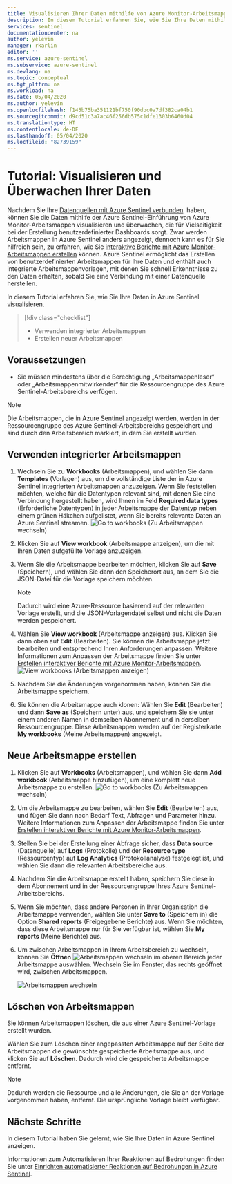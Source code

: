 ```yaml
---
title: Visualisieren Ihrer Daten mithilfe von Azure Monitor-Arbeitsmappen in Azure Sentinel | Microsoft-Dokumentation
description: In diesem Tutorial erfahren Sie, wie Sie Ihre Daten mithilfe von Arbeitsmappen in Azure Sentinel visualisieren.
services: sentinel
documentationcenter: na
author: yelevin
manager: rkarlin
editor: ''
ms.service: azure-sentinel
ms.subservice: azure-sentinel
ms.devlang: na
ms.topic: conceptual
ms.tgt_pltfrm: na
ms.workload: na
ms.date: 05/04/2020
ms.author: yelevin
ms.openlocfilehash: f145b75ba351121bf750f90dbc0a7df382ca04b1
ms.sourcegitcommit: d9cd51c3a7ac46f256db575c1dfe1303b6460d04
ms.translationtype: HT
ms.contentlocale: de-DE
ms.lasthandoff: 05/04/2020
ms.locfileid: "82739159"
---
```

# <a name="tutorial-visualize-and-monitor-your-data"></a>Tutorial: Visualisieren und Überwachen Ihrer Daten



Nachdem Sie Ihre [Datenquellen mit Azure Sentinel verbunden](quickstart-onboard.md)  haben, können Sie die Daten mithilfe der Azure Sentinel-Einführung von Azure Monitor-Arbeitsmappen visualisieren und überwachen, die für Vielseitigkeit bei der Erstellung benutzerdefinierter Dashboards sorgt. Zwar werden Arbeitsmappen in Azure Sentinel anders angezeigt, dennoch kann es für Sie hilfreich sein, zu erfahren, wie Sie [interaktive Berichte mit Azure Monitor-Arbeitsmappen erstellen](../azure-monitor/app/usage-workbooks.md) können. Azure Sentinel ermöglicht das Erstellen von benutzerdefinierten Arbeitsmappen für Ihre Daten und enthält auch integrierte Arbeitsmappenvorlagen, mit denen Sie schnell Erkenntnisse zu den Daten erhalten, sobald Sie eine Verbindung mit einer Datenquelle herstellen.


In diesem Tutorial erfahren Sie, wie Sie Ihre Daten in Azure Sentinel visualisieren.
> [!div class="checklist"]
> * Verwenden integrierter Arbeitsmappen
> * Erstellen neuer Arbeitsmappen

## <a name="prerequisites"></a>Voraussetzungen

- Sie müssen mindestens über die Berechtigung „Arbeitsmappenleser“ oder „Arbeitsmappenmitwirkender“ für die Ressourcengruppe des Azure Sentinel-Arbeitsbereichs verfügen.

> [!NOTE]
> Die Arbeitsmappen, die in Azure Sentinel angezeigt werden, werden in der Ressourcengruppe des Azure Sentinel-Arbeitsbereichs gespeichert und sind durch den Arbeitsbereich markiert, in dem Sie erstellt wurden.

## <a name="use-built-in-workbooks"></a>Verwenden integrierter Arbeitsmappen

1. Wechseln Sie zu **Workbooks** (Arbeitsmappen), und wählen Sie dann **Templates** (Vorlagen) aus, um die vollständige Liste der in Azure Sentinel integrierten Arbeitsmappen anzuzeigen. Wenn Sie feststellen möchten, welche für die Datentypen relevant sind, mit denen Sie eine Verbindung hergestellt haben, wird Ihnen im Feld **Required data types** (Erforderliche Datentypen) in jeder Arbeitsmappe der Datentyp neben einem grünen Häkchen aufgelistet, wenn Sie bereits relevante Daten an Azure Sentinel streamen.
  ![Go to workbooks](./media/tutorial-monitor-data/access-workbooks.png) (Zu Arbeitsmappen wechseln)
1. Klicken Sie auf **View workbook** (Arbeitsmappe anzeigen), um die mit Ihren Daten aufgefüllte Vorlage anzuzeigen.
  
1. Wenn Sie die Arbeitsmappe bearbeiten möchten, klicken Sie auf **Save** (Speichern), und wählen Sie dann den Speicherort aus, an dem Sie die JSON-Datei für die Vorlage speichern möchten. 

   > [!NOTE]
   > Dadurch wird eine Azure-Ressource basierend auf der relevanten Vorlage erstellt, und die JSON-Vorlagendatei selbst und nicht die Daten werden gespeichert.


1. Wählen Sie **View workbook** (Arbeitsmappe anzeigen) aus. Klicken Sie dann oben auf **Edit** (Bearbeiten). Sie können die Arbeitsmappe jetzt bearbeiten und entsprechend Ihren Anforderungen anpassen. Weitere Informationen zum Anpassen der Arbeitsmappe finden Sie unter [Erstellen interaktiver Berichte mit Azure Monitor-Arbeitsmappen](../azure-monitor/app/usage-workbooks.md).
![View workbooks](./media/tutorial-monitor-data/workbook-graph.png) (Arbeitsmappen anzeigen)
1. Nachdem Sie die Änderungen vorgenommen haben, können Sie die Arbeitsmappe speichern. 

1. Sie können die Arbeitsmappe auch klonen: Wählen Sie **Edit** (Bearbeiten) und dann **Save as** (Speichern unter) aus, und speichern Sie sie unter einem anderen Namen in demselben Abonnement und in derselben Ressourcengruppe. Diese Arbeitsmappen werden auf der Registerkarte **My workbooks** (Meine Arbeitsmappen) angezeigt.


## <a name="create-new-workbook"></a>Neue Arbeitsmappe erstellen

1. Klicken Sie auf **Workbooks** (Arbeitsmappen), und wählen Sie dann **Add workbook** (Arbeitsmappe hinzufügen), um eine komplett neue Arbeitsmappe zu erstellen.
  ![Go to workbooks](./media/tutorial-monitor-data/create-workbook.png) (Zu Arbeitsmappen wechseln)

1. Um die Arbeitsmappe zu bearbeiten, wählen Sie **Edit** (Bearbeiten) aus, und fügen Sie dann nach Bedarf Text, Abfragen und Parameter hinzu. Weitere Informationen zum Anpassen der Arbeitsmappe finden Sie unter [Erstellen interaktiver Berichte mit Azure Monitor-Arbeitsmappen](../azure-monitor/app/usage-workbooks.md). 

1. Stellen Sie bei der Erstellung einer Abfrage sicher, dass **Data source** (Datenquelle) auf **Logs** (Protokolle) und der **Resource type** (Ressourcentyp) auf **Log Analytics** (Protokollanalyse) festgelegt ist, und wählen Sie dann die relevanten Arbeitsbereiche aus. 

1. Nachdem Sie die Arbeitsmappe erstellt haben, speichern Sie diese in dem Abonnement und in der Ressourcengruppe Ihres Azure Sentinel-Arbeitsbereichs.

1. Wenn Sie möchten, dass andere Personen in Ihrer Organisation die Arbeitsmappe verwenden, wählen Sie unter **Save to** (Speichern in) die Option **Shared reports** (Freigegebene Berichte) aus. Wenn Sie möchten, dass diese Arbeitsmappe nur für Sie verfügbar ist, wählen Sie **My reports** (Meine Berichte) aus.

1. Um zwischen Arbeitsmappen in Ihrem Arbeitsbereich zu wechseln, können Sie **Öffnen** ![Arbeitsmappen wechseln](./media/tutorial-monitor-data/switch.png) im oberen Bereich jeder Arbeitsmappe auswählen. Wechseln Sie im Fenster, das rechts geöffnet wird, zwischen Arbeitsmappen.

   ![Arbeitsmappen wechseln](./media/tutorial-monitor-data/switch-workbooks.png)


## <a name="how-to-delete-workbooks"></a>Löschen von Arbeitsmappen

Sie können Arbeitsmappen löschen, die aus einer Azure Sentinel-Vorlage erstellt wurden. 

Wählen Sie zum Löschen einer angepassten Arbeitsmappe auf der Seite der Arbeitsmappen die gewünschte gespeicherte Arbeitsmappe aus, und klicken Sie auf **Löschen**. Dadurch wird die gespeicherte Arbeitsmappe entfernt.

> [!NOTE]
> Dadurch werden die Ressource und alle Änderungen, die Sie an der Vorlage vorgenommen haben, entfernt. Die ursprüngliche Vorlage bleibt verfügbar.

## <a name="next-steps"></a>Nächste Schritte

In diesem Tutorial haben Sie gelernt, wie Sie Ihre Daten in Azure Sentinel anzeigen.

Informationen zum Automatisieren Ihrer Reaktionen auf Bedrohungen finden Sie unter [Einrichten automatisierter Reaktionen auf Bedrohungen in Azure Sentinel](tutorial-respond-threats-playbook.md).
